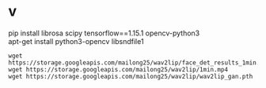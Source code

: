 # v

pip install librosa scipy tensorflow==1.15.1 opencv-python3\
apt-get install python3-opencv libsndfile1

```
wget https://storage.googleapis.com/mailong25/wav2lip/face_det_results_1min.pkl
wget https://storage.googleapis.com/mailong25/wav2lip/1min.mp4
wget https://storage.googleapis.com/mailong25/wav2lip/wav2lip_gan.pth
```

